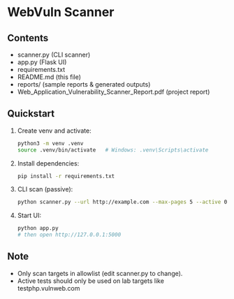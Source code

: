 
# WebVuln Scanner

## Contents
- scanner.py (CLI scanner)
- app.py (Flask UI)
- requirements.txt
- README.md (this file)
- reports/ (sample reports & generated outputs)
- Web_Application_Vulnerability_Scanner_Report.pdf (project report)

## Quickstart
1. Create venv and activate:
   ```bash
   python3 -m venv .venv
   source .venv/bin/activate   # Windows: .venv\Scripts\activate
   ```
2. Install dependencies:
   ```bash
   pip install -r requirements.txt
   ```
3. CLI scan (passive):
   ```bash
   python scanner.py --url http://example.com --max-pages 5 --active 0
   ```
4. Start UI:
   ```bash
   python app.py
   # then open http://127.0.0.1:5000
   ```

## Note
- Only scan targets in allowlist (edit scanner.py to change).
- Active tests should only be used on lab targets like testphp.vulnweb.com
